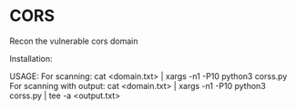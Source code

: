 # CORS
Recon the vulnerable cors domain

Installation:


USAGE:
       For scanning:  cat <domain.txt> | xargs -n1 -P10 python3 corss.py
	For scanning with output:  cat <domain.txt> | xargs -n1 -P10 python3 corss.py | tee -a <output.txt>
